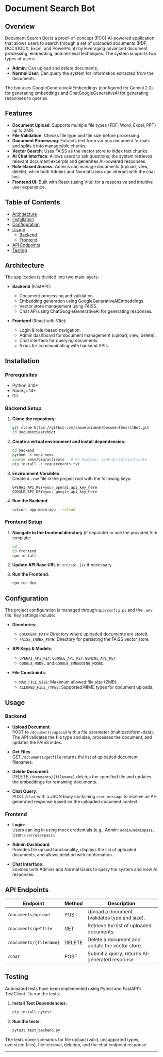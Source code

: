
# Document Search Bot

## Overview

Document Search Bot is a proof-of-concept (POC) AI-powered application that allows users to search through a set of uploaded documents (PDF, DOC/DOCX, Excel, and PowerPoint) by leveraging advanced document processing, embedding, and retrieval techniques. The system supports two types of users:

- **Admin**: Can upload and delete documents.
- **Normal User**: Can query the system for information extracted from the documents.

The bot uses GoogleGenerativeAIEmbeddings (configured for Gemini 2.0) for generating embeddings and ChatGoogleGenerativeAI for generating responses to queries.

## Features

- **Document Upload**: Supports multiple file types (PDF, Word, Excel, PPT) up to 2MB.
- **File Validation**: Checks file type and file size before processing.
- **Document Processing**: Extracts text from various document formats and splits it into manageable chunks.
- **Vector Search**: Uses FAISS as the vector store to index text chunks.
- **AI Chat Interface**: Allows users to ask questions; the system retrieves relevant document excerpts and generates AI-powered responses.
- **Role-Based Access**: Admins can manage documents (upload, view, delete), while both Admins and Normal Users can interact with the chat bot.
- **Frontend UI**: Built with React (using Vite) for a responsive and intuitive user experience.

## Table of Contents

- [Architecture](#architecture)
- [Installation](#installation)
- [Configuration](#configuration)
- [Usage](#usage)
  - [Backend](#backend)
  - [Frontend](#frontend)
- [API Endpoints](#api-endpoints)
- [Testing](#testing)

## Architecture

The application is divided into two main layers:

- **Backend** (FastAPI):
  - Document processing and validation.
  - Embedding generation using GoogleGenerativeAIEmbeddings.
  - Vector store management using FAISS.
  - Chat API using ChatGoogleGenerativeAI for generating responses.
  
- **Frontend** (React with Vite):
  - Login & role-based navigation.
  - Admin dashboard for document management (upload, view, delete).
  - Chat interface for querying documents.
  - Axios for communicating with backend APIs.

## Installation

### Prerequisites

- Python 3.10+
- Node.js 14+
- Git

### Backend Setup

1. **Clone the repository**:
   ```bash
   git clone https://github.com/samueldinesh/DocumentSearchBot.git
   cd DocumentSearchBot
   ```

2. **Create a virtual environment and install dependencies**:
   ```bash
   cd backend
   python -m venv venv
   source venv/bin/activate   # On Windows: venv\Scripts\activate
   pip install -r requirements.txt
   ```

3. **Environment Variables**:  
   Create a `.env` file in the project root with the following keys:
   ```env
   OPENAI_API_KEY=your_openai_api_key_here
   GOOGLE_API_KEY=your_google_api_key_here
   ```

4. **Run the Backend**:
   ```bash
   uvicorn app.main:app --reload
   ```

### Frontend Setup

1. **Navigate to the frontend directory** (if separate) or use the provided Vite template:
   ```bash
   cd ..
   cd frontend
   npm install
   ```

2. **Update API Base URL** in `src/api.jsx` if necessary.

3. **Run the Frontend**:
   ```bash
   npm run dev
   ```

## Configuration

The project configuration is managed through `app/config.py` and the `.env` file. Key settings include:

- **Directories**:  
  - `DOCUMENT_PATH`: Directory where uploaded documents are stored.
  - `FAISS_INDEX_PATH`: Directory for persisting the FAISS vector store.

- **API Keys & Models**:
  - `OPENAI_API_KEY`, `GOOGLE_API_KEY`, `GEMINI_API_KEY`
  - `GOOGLE_MODEL` and `GOOGLE_EMBEDDING_MODEL`

- **File Constraints**:
  - `MAX_FILE_SIZE`: Maximum allowed file size (2MB).
  - `ALLOWED_FILE_TYPES`: Supported MIME types for document uploads.

## Usage

### Backend

- **Upload Document**:  
  POST to `/documents/upload` with a file parameter (multipart/form-data). The API validates the file type and size, processes the document, and updates the FAISS index.

- **Get Files**:  
  GET `/documents/getfile` returns the list of uploaded document filenames.

- **Delete Document**:  
  DELETE `/documents/{filename}` deletes the specified file and updates the embeddings for remaining documents.

- **Chat Query**:  
  POST `/chat` with a JSON body containing `user_message` to receive an AI-generated response based on the uploaded document context.

### Frontend

- **Login**:  
  Users can log in using mock credentials (e.g., Admin: `admin/adminpass`, User: `user/userpass`).

- **Admin Dashboard**:  
  Provides file upload functionality, displays the list of uploaded documents, and allows deletion with confirmation.

- **Chat Interface**:  
  Enables both Admins and Normal Users to query the system and view AI responses.

## API Endpoints

| **Endpoint**               | **Method** | **Description**                                   |
|----------------------------|------------|---------------------------------------------------|
| `/documents/upload`        | POST       | Upload a document (validates type and size).      |
| `/documents/getfile`       | GET        | Retrieve the list of uploaded documents.          |
| `/documents/{filename}`    | DELETE     | Delete a document and update the vector store.    |
| `/chat`                    | POST       | Submit a query; returns AI-generated response.    |

## Testing

Automated tests have been implemented using Pytest and FastAPI's TestClient. To run the tests:

1. **Install Test Dependencies**:
   ```bash
   pip install pytest
   ```

2. **Run the tests**:
   ```bash
   pytest test_backend.py
   ```

The tests cover scenarios for file upload (valid, unsupported types, oversized files), file retrieval, deletion, and the chat endpoint response.

---
